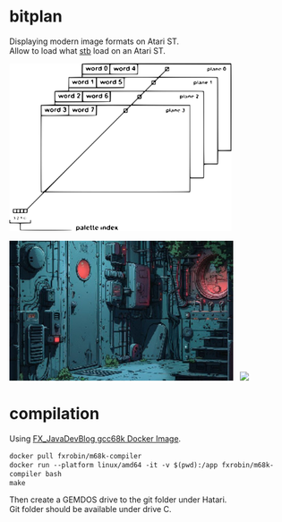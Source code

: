 # bitplan
Displaying modern image formats on Atari ST.<br/>
Allow to load what [stb](https://github.com/nothings/stb) load on an Atari ST.<br/>

 <img src="images/bitplanes.svg" height="300"> 


 <img src="hicolor.jpg" width="400"> &nbsp; <img src="loading.gif" width="400">

# compilation
Using [FX_JavaDevBlog gcc68k Docker Image](https://www.fxjavadevblog.fr/atari-st-c-compiler-avec-docker/).

```shell
docker pull fxrobin/m68k-compiler
docker run --platform linux/amd64 -it -v $(pwd):/app fxrobin/m68k-compiler bash
make
```
Then create a GEMDOS drive to the git folder under Hatari.<br/>
Git folder should be available under drive C.
